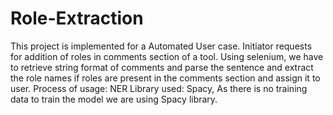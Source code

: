 # Role-Extraction
This project is implemented for a Automated User case.
Initiator requests for addition of roles in comments section of a tool.
Using selenium, we have to retrieve string format of comments and parse the sentence and extract the role names if roles are present in the comments section and
assign it to user.
Process of usage: NER
Library used: Spacy, As there is no training data to train the model we are using Spacy library.

